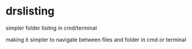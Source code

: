 # drslisting
simpler folder lisitng  in cmd/terminal

making it simpler to navigate between files and folder in cmd or terminal
